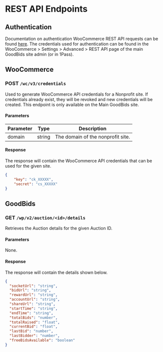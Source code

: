 # REST API Endpoints

## Authentication

Documentation on authentication WooCommerce REST API requests can be found [here](https://github.com/woocommerce/woocommerce/blob/trunk/docs/rest-api/getting-started.md#make-a-basic-request). The credentials used for authentication can be found in the WooCommerce > Settings > Advanced > REST API page of the main GoodBids site admin (or in 1Pass).

## WooCommerce

### POST `/wc/v3/credentials`

Used to generate WooCommerce API credentials for a Nonprofit site. If credentials already exist, they will be revoked and new credentials will be created. This endpoint is only available on the Main GoodBids site.

#### Parameters

| Parameter | Type   | Description                       |
|-----------|--------|-----------------------------------|
| domain    | string | The domain of the nonprofit site. |

#### Response

The response will contain the WooCommerce API credentials that can be used for the given site.
```json
{
	"key": "ck_XXXXX",
	"secret": "cs_XXXXX"
}
```

## GoodBids

### GET `/wp/v2/auction/<id>/details`

Retrieves the Auction details for the given Auction ID.

#### Parameters

None.

#### Response

The response will contain the details shown below.
```json
{
  "socketUrl": "string",
  "bidUrl": "string",
  "rewardUrl": "string",
  "accountUrl": "string",
  "shareUrl": "string", 
  "startTime": "string",
  "endTime": "string",
  "totalBids": "number",
  "totalRaised": "float",
  "currentBid": "float",
  "lastBid": "number",
  "lastBidder": "number",
  "freeBidsAvailable": "boolean"
}
```

